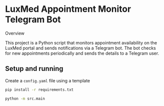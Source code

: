 # LuxMed Appointment Monitor Telegram Bot
Overview

This project is a Python script that monitors appointment availability on the LuxMed portal and sends notifications via a Telegram bot. 
The bot checks for new appointments periodically and sends the details to a Telegram user.

## Setup and running

Create a `config.yaml` file using a template

```bash
pip install -r requirements.txt

python -m src.main
```
